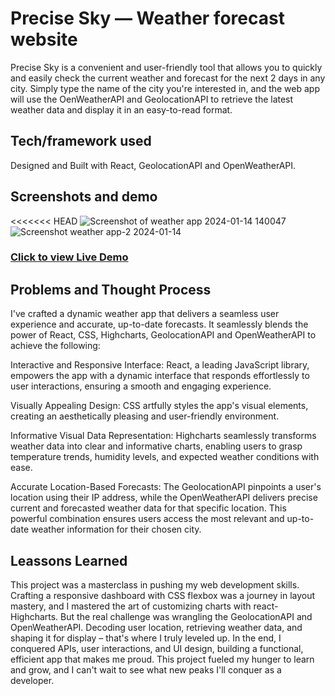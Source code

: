 # Precise Sky — Weather forecast website

 Precise Sky is a convenient and user-friendly tool that allows you to quickly and easily check the current weather and forecast for the next 2 days in any city. Simply type the name of the city you're interested in, and the web app will use the OenWeatherAPI and GeolocationAPI  to retrieve the latest weather data and display it in an easy-to-read format.

## Tech/framework used

Designed and Built with React, GeolocationAPI and OpenWeatherAPI.

## Screenshots and demo
<<<<<<< HEAD
![Screenshot of weather app  2024-01-14 140047](https://github.com/6rahul9/Precise-Sky/assets/97466426/69799c3d-2c6f-4a97-80f7-f2f354d03432)
![Screenshot weather app-2 2024-01-14 ](https://github.com/6rahul9/Precise-Sky/assets/97466426/1c2c8241-d366-41a7-8666-59c2cb9f590d)

>>>>>>> 

### [Click to view Live Demo](https://precise-sky.vercel.app)

## Problems and Thought Process


I've crafted a dynamic weather app that delivers a seamless user experience and accurate, up-to-date forecasts. It seamlessly blends the power of React, CSS, Highcharts, GeolocationAPI and OpenWeatherAPI to achieve the following:

Interactive and Responsive Interface: React, a leading JavaScript library, empowers the app with a dynamic interface that responds effortlessly to user interactions, ensuring a smooth and engaging experience.

Visually Appealing Design: CSS artfully styles the app's visual elements, creating an aesthetically pleasing and user-friendly environment.

Informative Visual Data Representation: Highcharts seamlessly transforms weather data into clear and informative charts, enabling users to grasp temperature trends, humidity levels, and expected weather conditions with ease.

Accurate Location-Based Forecasts: The GeolocationAPI pinpoints a user's location using their IP address, while the OpenWeatherAPI delivers precise current and forecasted weather data for that specific location. This powerful combination ensures users access the most relevant and up-to-date weather information for their chosen city.

## Leassons Learned


This project was a masterclass in pushing my web development skills. Crafting a responsive dashboard with CSS flexbox was a journey in layout mastery, and I mastered the art of customizing charts with react-Highcharts. But the real challenge was wrangling the GeolocationAPI and OpenWeatherAPI. Decoding user location, retrieving weather data, and shaping it for display – that's where I truly leveled up. In the end, I conquered APIs, user interactions, and UI design, building a functional, efficient app that makes me proud. This project fueled my hunger to learn and grow, and I can't wait to see what new peaks I'll conquer as a developer.